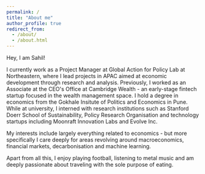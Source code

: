 ```yaml
---
permalink: /
title: "About me"
author_profile: true
redirect_from: 
  - /about/
  - /about.html
---
```


Hey, I am Sahil!

I currently work as a Project Manager at Global Action for Policy Lab at Northeastern, where I lead projects in APAC aimed at economic development through research and analysis. Previously, I worked as an Associate at the CEO's Office at Cambridge Wealth - an early-stage fintech startup focused in the wealth management space. I hold a degree in economics from the Gokhale Insitute of Politics and Economics in Pune. While at university, I interned with research institutions such as Stanford Doerr School of Sustainability, Policy Research Organisation and technology startups including Moonraft Innovation Labs and Evolve Inc.

My interests include largely everything related to economics - but more specifically I care deeply for areas revolving around macroeconomics, financial markets, decarbonisation and machine learning. 

Apart from all this, I enjoy playing football, listening to metal music and am deeply passionate about traveling with the sole purpose of eating.
